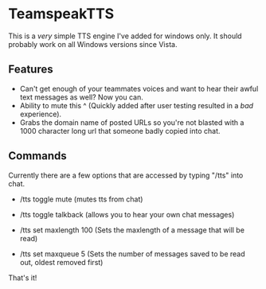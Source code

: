 # TeamspeakTTS

This is a _very_ simple TTS engine I've added for windows only. It should probably work on all Windows versions since Vista.

## Features
* Can't get enough of your teammates voices and want to hear their awful text messages as well? Now you can.
* Ability to mute this ^ (Quickly added after user testing resulted in a _bad_ experience).
* Grabs the domain name of posted URLs so you're not blasted with a 1000 character long url that someone badly copied into chat.

## Commands
Currently there are a few options that are accessed by typing "/tts" into chat.

* /tts toggle mute (mutes tts from chat)
* /tts toggle talkback (allows you to hear your own chat messages)


* /tts set maxlength 100 (Sets the maxlength of a message that will be read)
* /tts set maxqueue 5 (Sets the number of messages saved to be read out, oldest removed first)

That's it!
